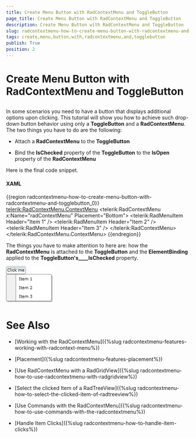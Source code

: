 ```yaml
---
title: Create Menu Button with RadContextMenu and ToggleButton
page_title: Create Menu Button with RadContextMenu and ToggleButton
description: Create Menu Button with RadContextMenu and ToggleButton
slug: radcontextmenu-how-to-create-menu-button-with-radcontextmenu-and-togglebutton
tags: create,menu,button,with,radcontextmenu,and,togglebutton
publish: True
position: 2
---
```


# Create Menu Button with RadContextMenu and ToggleButton



## 

In some scenarios you need to have a button that displays additional options upon clicking. This tutorial will show you how to achieve such drop-down button behavior using only a __ToggleButton__ and a __RadContextMenu__. The two things you have to do are the following:

* Attach a __RadContextMenu__ to the __ToggleButton__

* Bind the __IsChecked__ property of the __ToggleButton__ to the __IsOpen__ property of the __RadContextMenu__

Here is the final code snippet.

#### __XAML__

{{region radcontextmenu-how-to-create-menu-button-with-radcontextmenu-and-togglebutton_0}}
	<ToggleButton Content="Click me"
	              HorizontalAlignment="Left"
	              IsChecked="{Binding IsOpen, ElementName=radContextMenu, Mode=TwoWay}">
	    <telerik:RadContextMenu.ContextMenu>
	        <telerik:RadContextMenu x:Name="radContextMenu" Placement="Bottom">
	            <telerik:RadMenuItem Header="Item 1" />
	            <telerik:RadMenuItem Header="Item 2" />
	            <telerik:RadMenuItem Header="Item 3" />
	        </telerik:RadContextMenu>
	    </telerik:RadContextMenu.ContextMenu>
	</ToggleButton>
	{{endregion}}



The things you have to make attention to here are: how the __RadContextMenu__ is attached to the __ToggleButton__ and the __ElementBinding__ applied to the __ToggleButton's____IsChecked__ property.

![](images/RadContextMenu_How_To_Menu_Button_01.png)

# See Also

 * [Working with the RadContextMenu]({%slug radcontextmenu-features-working-with-radcontext-menu%})

 * [Placement]({%slug radcontextmenu-features-placement%})

 * [Use RadContextMenu with a RadGridView]({%slug radcontextmenu-how-to-use-radcontextmenu-with-radgridview%})

 * [Select  the clicked Item of a RadTreeView]({%slug radcontextmenu-how-to-select-the-clicked-item-of-radtreeview%})

 * [Use Commands with the RadContextMenu]({%slug radcontextmenu-how-to-use-commands-with-the-radcontextmenu%})

 * [Handle Item Clicks]({%slug radcontextmenu-how-to-handle-item-clicks%})

